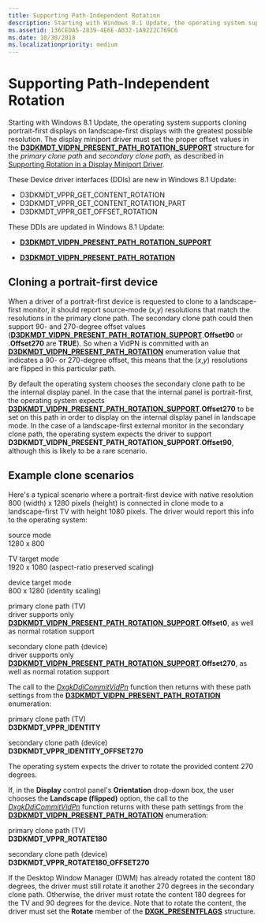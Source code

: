 ```yaml
---
title: Supporting Path-Independent Rotation
description: Starting with Windows 8.1 Update, the operating system supports cloning portrait-first displays on landscape-first displays with the greatest possible resolution.
ms.assetid: 136CEDA5-2839-4E6E-A032-1A9222C769C6
ms.date: 10/30/2018
ms.localizationpriority: medium
---
```


# <span id="display.supporting_path-independent_rotation"></span>Supporting Path-Independent Rotation


Starting with Windows 8.1 Update, the operating system supports cloning portrait-first displays on landscape-first displays with the greatest possible resolution. The display miniport driver must set the proper offset values in the [**D3DKMDT\_VIDPN\_PRESENT\_PATH\_ROTATION\_SUPPORT**](https://msdn.microsoft.com/library/windows/hardware/ff546705) structure for the *primary clone path* and *secondary clone path*, as described in [Supporting Rotation in a Display Miniport Driver](supporting-rotation-in-a-display-miniport-driver.md).

These Device driver interfaces (DDIs) are new in Windows 8.1 Update:

-   D3DKMDT_VPPR_GET_CONTENT_ROTATION
-   D3DKMDT_VPPR_GET_CONTENT_ROTATION_PART
-   D3DKMDT_VPPR_GET_OFFSET_ROTATION

These DDIs are updated in Windows 8.1 Update:

-   [**D3DKMDT\_VIDPN\_PRESENT\_PATH\_ROTATION\_SUPPORT**](https://msdn.microsoft.com/library/windows/hardware/ff546705)

-   [**D3DKMDT\_VIDPN\_PRESENT\_PATH\_ROTATION**](https://msdn.microsoft.com/library/windows/hardware/ff546700)

## <span id="Cloning_a_portrait-first_device"></span><span id="cloning_a_portrait-first_device"></span><span id="CLONING_A_PORTRAIT-FIRST_DEVICE"></span>Cloning a portrait-first device


When a driver of a portrait-first device is requested to clone to a landscape-first monitor, it should report source-mode (*x*,*y*) resolutions that match the resolutions in the primary clone path. The secondary clone path could then support 90- and 270-degree offset values ([**D3DKMDT\_VIDPN\_PRESENT\_PATH\_ROTATION\_SUPPORT**](https://msdn.microsoft.com/library/windows/hardware/ff546705).**Offset90** or .**Offset270** are **TRUE**). So when a VidPN is committed with an [**D3DKMDT\_VIDPN\_PRESENT\_PATH\_ROTATION**](https://msdn.microsoft.com/library/windows/hardware/ff546700) enumeration value that indicates a 90- or 270-degree offset, this means that the (*x*,*y*) resolutions are flipped in this particular path.

By default the operating system chooses the secondary clone path to be the internal display panel. In the case that the internal panel is portrait-first, the operating system expects [**D3DKMDT\_VIDPN\_PRESENT\_PATH\_ROTATION\_SUPPORT**](https://msdn.microsoft.com/library/windows/hardware/ff546705).**Offset270** to be set on this path in order to display on the internal display panel in landscape mode. In the case of a landscape-first external monitor in the secondary clone path, the operating system expects the driver to support **D3DKMDT\_VIDPN\_PRESENT\_PATH\_ROTATION\_SUPPORT**.**Offset90**, although this is likely to be a rare scenario.

## <span id="Example_clone_scenarios"></span><span id="example_clone_scenarios"></span><span id="EXAMPLE_CLONE_SCENARIOS"></span>Example clone scenarios


Here's a typical scenario where a portrait-first device with native resolution 800 (width) x 1280 pixels (height) is connected in clone mode to a landscape-first TV with height 1080 pixels. The driver would report this info to the operating system:

<span id="source_mode"></span><span id="SOURCE_MODE"></span>source mode  
1280 x 800

<span id="TV_target_mode"></span><span id="tv_target_mode"></span><span id="TV_TARGET_MODE"></span>TV target mode  
1920 x 1080 (aspect-ratio preserved scaling)

<span id="device_target_mode"></span><span id="DEVICE_TARGET_MODE"></span>device target mode  
800 x 1280 (identity scaling)

<span id="primary_clone_path__TV_"></span><span id="primary_clone_path__tv_"></span><span id="PRIMARY_CLONE_PATH__TV_"></span>primary clone path (TV)  
driver supports only [**D3DKMDT\_VIDPN\_PRESENT\_PATH\_ROTATION\_SUPPORT**](https://msdn.microsoft.com/library/windows/hardware/ff546705).**Offset0**, as well as normal rotation support

<span id="secondary_clone_path__device_"></span><span id="SECONDARY_CLONE_PATH__DEVICE_"></span>secondary clone path (device)  
driver supports only [**D3DKMDT\_VIDPN\_PRESENT\_PATH\_ROTATION\_SUPPORT**](https://msdn.microsoft.com/library/windows/hardware/ff546705).**Offset270**, as well as normal rotation support

<span></span>  

The call to the [*DxgkDdiCommitVidPn*](https://msdn.microsoft.com/library/windows/hardware/ff559597) function then returns with these path settings from the [**D3DKMDT\_VIDPN\_PRESENT\_PATH\_ROTATION**](https://msdn.microsoft.com/library/windows/hardware/ff546700) enumeration:

<span id="primary_clone_path__TV_"></span><span id="primary_clone_path__tv_"></span><span id="PRIMARY_CLONE_PATH__TV_"></span>primary clone path (TV)  
**D3DKMDT\_VPPR\_IDENTITY**

<span id="secondary_clone_path__device_"></span><span id="SECONDARY_CLONE_PATH__DEVICE_"></span>secondary clone path (device)  
**D3DKMDT\_VPPR\_IDENTITY\_OFFSET270**

The operating system expects the driver to rotate the provided content 270 degrees.

If, in the **Display** control panel's **Orientation** drop-down box, the user chooses the **Landscape (flipped)** option, the call to the [*DxgkDdiCommitVidPn*](https://msdn.microsoft.com/library/windows/hardware/ff559597) function returns with these path settings from the [**D3DKMDT\_VIDPN\_PRESENT\_PATH\_ROTATION**](https://msdn.microsoft.com/library/windows/hardware/ff546700) enumeration:

<span id="primary_clone_path__TV_"></span><span id="primary_clone_path__tv_"></span><span id="PRIMARY_CLONE_PATH__TV_"></span>primary clone path (TV)  
**D3DKMDT\_VPPR\_ROTATE180**

<span id="secondary_clone_path__device_"></span><span id="SECONDARY_CLONE_PATH__DEVICE_"></span>secondary clone path (device)  
**D3DKMDT\_VPPR\_ROTATE180\_OFFSET270**

If the Desktop Window Manager (DWM) has already rotated the content 180 degrees, the driver must still rotate it another 270 degrees in the secondary clone path. Otherwise, the driver must rotate the content 180 degrees for the TV and 90 degrees for the device. Note that to rotate the content, the driver must set the **Rotate** member of the [**DXGK\_PRESENTFLAGS**](https://msdn.microsoft.com/library/windows/hardware/ff562005) structure.

 

 





